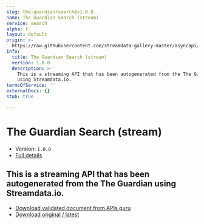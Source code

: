 ```yaml
---
slug: the-guardian+search@v1.0.0
name: The Guardian Search (stream)
service: search
alpha: t
layout: default
origin: >-
  https://raw.githubusercontent.com/streamdata-gallery-master/asyncapi/master/_listings/the-guardian/the-guardian-search-stream-async.md
info:
  title: The Guardian Search (stream)
  version: 1.0.0
  description: >-
    This is a streaming API that has been autogenerated from the The Guardian
    using Streamdata.io.
termsOfService: ''
externalDocs: {}
stub: true

---
```

# The Guardian Search (stream)

* Version: `1.0.0`
* [Full details](../html/the-guardian+search@v1.0.0.html)



## This is a streaming API that has been autogenerated from the The Guardian using Streamdata.io.



* [Download validated document from APIs.guru](https://raw.githubusercontent.com/APIs-guru/asyncapi-directory/master/docs/APIs/the-guardian%2Bsearch%40v1.0.0.yaml)
* [Download original / latest](https://raw.githubusercontent.com/streamdata-gallery-master/asyncapi/master/_listings/the-guardian/the-guardian-search-stream-async.md)

<script type="application/ld+json">
{
  "@context": "http://schema.org/",
  "@type": "WebAPI",
  "description": "This is a streaming API that has been autogenerated from the The Guardian using Streamdata.io.",
  "documentation": "",

  "name": "The Guardian Search (stream)"
}
</script>
